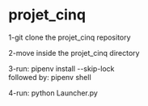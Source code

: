 # projet_cinq
1-git clone the projet_cinq repository

2-move inside the projet_cinq directory

3-run: pipenv install --skip-lock  
  followed by: pipenv shell


4-run: python Launcher.py
